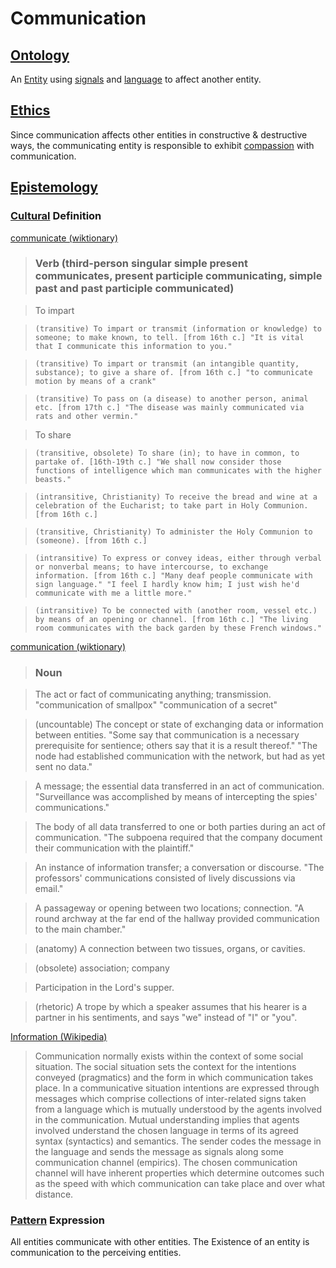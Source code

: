 # Communication

## [Ontology](./ontology.md)

An [Entity](./entity.md) using [signals](./signal.md) and [language](./language.md) to affect another entity.

## [Ethics](./ethics.md)

Since communication affects other entities in constructive & destructive ways, the communicating entity is responsible to exhibit [compassion](./compassion.md) with communication.

## [Epistemology](./epistemology.md)

### [Cultural](./culture.md) Definition

<a href="http://en.wiktionary.org/wiki/communicate" target="_blank">communicate (wiktionary)</a>

> ### Verb (third-person singular simple present communicates, present participle communicating, simple past and past participle communicated)

> To impart

>     (transitive) To impart or transmit (information or knowledge) to someone; to make known, to tell. [from 16th c.] "It is vital that I communicate this information to you."

>     (transitive) To impart or transmit (an intangible quantity, substance); to give a share of. [from 16th c.] "to communicate motion by means of a crank"

>     (transitive) To pass on (a disease) to another person, animal etc. [from 17th c.] "The disease was mainly communicated via rats and other vermin."

> To share

>     (transitive, obsolete) To share (in); to have in common, to partake of. [16th-19th c.] "We shall now consider those functions of intelligence which man communicates with the higher beasts."

>     (intransitive, Christianity) To receive the bread and wine at a celebration of the Eucharist; to take part in Holy Communion. [from 16th c.]

>     (transitive, Christianity) To administer the Holy Communion to (someone). [from 16th c.]

>     (intransitive) To express or convey ideas, either through verbal or nonverbal means; to have intercourse, to exchange information. [from 16th c.] "Many deaf people communicate with sign language." "I feel I hardly know him; I just wish he'd communicate with me a little more."

>     (intransitive) To be connected with (another room, vessel etc.) by means of an opening or channel. [from 16th c.] "The living room communicates with the back garden by these French windows."

<a href="http://en.wiktionary.org/wiki/communication" target="_blank">communication (wiktionary)</a>

> ### Noun

> The act or fact of communicating anything; transmission. "communication of smallpox" "communication of a secret"

> (uncountable) The concept or state of exchanging data or information between entities. "Some say that communication is a necessary prerequisite for sentience; others say that it is a result thereof." "The node had established communication with the network, but had as yet sent no data."

> A message; the essential data transferred in an act of communication. "Surveillance was accomplished by means of intercepting the spies' communications."

> The body of all data transferred to one or both parties during an act of communication. "The subpoena required that the company document their communication with the plaintiff."

> An instance of information transfer; a conversation or discourse. "The professors' communications consisted of lively discussions via email."

> A passageway or opening between two locations; connection. "A round archway at the far end of the hallway provided communication to the main chamber."

> (anatomy) A connection between two tissues, organs, or cavities.

> (obsolete) association; company

> Participation in the Lord's supper.

> (rhetoric) A trope by which a speaker assumes that his hearer is a partner in his sentiments, and says "we" instead of "I" or "you".

<a href="https://en.wikipedia.org/wiki/Information" target="_blank">Information (Wikipedia)</a>

> Communication normally exists within the context of some social situation. The social situation sets the context for the intentions conveyed (pragmatics) and the form in which communication takes place. In a communicative situation intentions are expressed through messages which comprise collections of inter-related signs taken from a language which is mutually understood by the agents involved in the communication. Mutual understanding implies that agents involved understand the chosen language in terms of its agreed syntax (syntactics) and semantics. The sender codes the message in the language and sends the message as signals along some communication channel (empirics). The chosen communication channel will have inherent properties which determine outcomes such as the speed with which communication can take place and over what distance.

### [Pattern](./pattern.md) Expression

All entities communicate with other entities. The Existence of an entity is communication to the perceiving entities.
